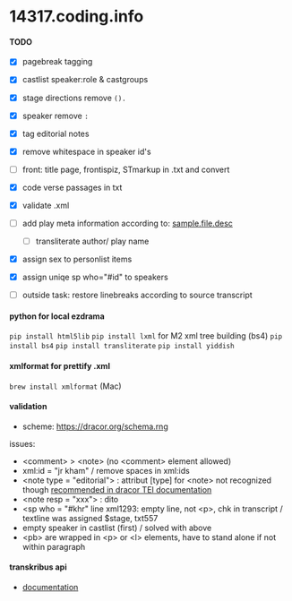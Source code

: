 # 14317.coding.info
#### TODO
- [x] pagebreak tagging
- [x] castlist speaker:role & castgroups
- [x] stage directions remove `().`
- [x] speaker remove `:`
- [x] tag editorial notes
- [x] remove whitespace in speaker id's
- [ ] front: title page, frontispiz, STmarkup in .txt and convert
- [x] code verse passages in txt
- [x] validate .xml
- [ ] add play meta information according to: [sample.file.desc](TEI/sample.filedesc.xml)
  - [ ] transliterate author/ play name
- [x] assign sex to personlist items
- [x] assign uniqe sp who="#id" to speakers
- [ ] outside task: restore linebreaks according to source transcript


#### python for local ezdrama
`pip install html5lib`
`pip install lxml` for M2 xml tree building (bs4)
`pip install bs4`
`pip install transliterate`
`pip install yiddish`

#### xmlformat for prettify .xml
`brew install xmlformat` (Mac)

#### validation
- scheme: <https://dracor.org/schema.rng>

issues:
- \<comment> > \<note> (no \<comment> element allowed)
- xml:id = "jr kham" / remove spaces in xml:ids
- \<note type = "editorial"> : attribut [type] for \<note> not recognized though [recommended in dracor TEI documentation](https://dracor.org/doc/odd#TEI.note)
- \<note resp = "xxx"> : dito
- \<sp who = "#khr" line xml1293: empty line, not \<p>, chk in transcript /  textline was assigned $stage, txt557
- empty speaker in castlist (first) / solved with above
- \<pb> are wrapped in \<p> or \<l> elements, have to stand alone if not within paragraph

#### transkribus api
- [documentation](https://readcoop.eu/transkribus/docu/rest-api/)